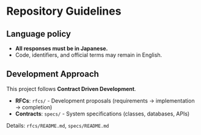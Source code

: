 # Repository Guidelines

## Language policy
- **All responses must be in Japanese.**
- Code, identifiers, and official terms may remain in English.

## Development Approach
This project follows **Contract Driven Development**.

- **RFCs**: `rfcs/` - Development proposals (requirements → implementation → completion)
- **Contracts**: `specs/` - System specifications (classes, databases, APIs)

Details: `rfcs/README.md`, `specs/README.md`